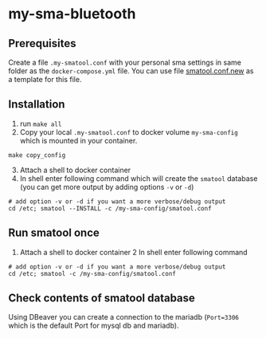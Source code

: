 # my-sma-bluetooth

## Prerequisites

Create a file `.my-smatool.conf` with your personal sma settings in same folder as the `docker-compose.yml` file.  You can use file [smatool.conf.new](./sma-bluetooth/src/smatool.conf.new) as a template for this file.

## Installation

1. run `make all`
2. Copy your local `.my-smatool.conf` to docker volume `my-sma-config` which is mounted in your container.

```shell
make copy_config
```

3. Attach a shell to docker container
4. In shell enter following command which will create the `smatool` database (you can get more output by adding options `-v` or `-d`)

 ```shell
# add option -v or -d if you want a more verbose/debug output
cd /etc; smatool --INSTALL -c /my-sma-config/smatool.conf
```

## Run smatool once

1. Attach a shell to docker container
2 In shell enter following command

 ```shell
 # add option -v or -d if you want a more verbose/debug output
cd /etc; smatool -c /my-sma-config/smatool.conf
```

## Check contents of smatool database

Using DBeaver you can create a connection to the mariadb (`Port=3306` which is the default Port for mysql db and mariadb).
